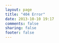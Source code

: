 ```yaml
---
layout: page
title: "404 Error"
date: 2013-10-10 19:17
comments: false
sharing: false
footer: false
---
```

<script type="text/javascript" src="http://www.qq.com/404/search_children,js" charset="utf-8"
 homePageUrl="https://sealwk.github.io/" homePageName="回到我的主页"></script>
